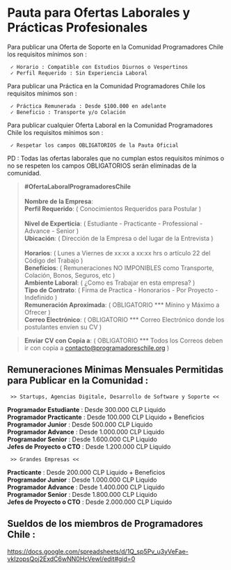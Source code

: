 # Pauta para Ofertas Laborales y Prácticas Profesionales                                                                             
Para publicar una Oferta de Soporte en la Comunidad Programadores Chile los requisitos mínimos son :

     ✓ Horario : Compatible con Estudios Diurnos o Vespertinos
     ✓ Perfil Requerido : Sin Experiencia Laboral              

Para publicar una Práctica en la Comunidad Programadores Chile los requisitos mínimos son :

     ✓ Práctica Remunerada : Desde $100.000 en adelante
     ✓ Beneficio : Transporte y/o Colación

Para publicar cualquier Oferta Laboral en la Comunidad Programadores Chile los requisitos mínimos son :

     ✓ Respetar los campos OBLIGATORIOS de la Pauta Oficial
   

PD : Todas las ofertas laborales que no cumplan estos requisitos mínimos o no se respeten los campos OBLIGATORIOS serán eliminadas de la comunidad.


> **#OfertaLaboralProgramadoresChile**                                                                                                                                                                                                                             
> **Nombre de la Empresa**:                                                                                                      
> **Perfil Requerido**:  ( Conocimientos Requeridos para Postular )                                                                                                                              
> **Nivel de Experticia**:  ( Estudiante - Practicante - Professional - Advance - Senior )                                                                                                            
> **Ubicación**: ( Dirección de la Empresa o del lugar de la Entrevista )                                                       
> **Horarios**:  ( Lunes a Viernes de xx:xx a xx:xx hrs o artículo 22 del Código del Trabajo )                                                                                                                  
> **Benefícios**: ( Remuneraciones NO IMPONIBLES como Transporte, Colación, Bonos, Seguros, etc )                              
> **Ambiente Laboral**: (  ¿Como es Trabajar en esta empresa? )                                                                                                   
> **Tipo de Contrato**: ( Firma de Practica - Honorarios - Por Proyecto - Indefinido )                                                                        
> **Remuneración Aproximada**: ( OBLIGATORIO ***  Mínino y Máximo a Ofrecer )                                                                                                                      
> **Correo Electrónico**: ( OBLIGATORIO *** Correo Electrónico donde los postulantes envíen su CV )
                                                                     
> **Enviar CV con Copia a**: ( OBLIGATORIO *** Todos los Correos deben ir con copia a contacto@programadoreschile.org )   
                                                                                                                                      

## Remuneraciones Minimas Mensuales Permitidas para Publicar en la Comunidad :

     >> Startups, Agencias Digitale, Desarrollo de Software y Soporte <<
**Programador Estudiante** : Desde 300.000 CLP Liquido                                                         
**Programador Practicante** : Desde 100.000 CLP Liquido + Beneficios                                                           
**Programador Junior** : Desde 500.000 CLP Liquido                                                                            
**Programador Advance** : Desde 1.000.000 CLP Liquido                                                                       
**Programador Senior** : Desde 1.600.000 CLP Liquido                                                              
**Jefes de Proyecto o CTO** : Desde 1.200.000 CLP Liquido    

     >> Grandes Empresas <<
**Practicante** : Desde 200.000 CLP Liquido + Beneficios                                                                    
**Programador Junior** : Desde 1.000.000 CLP Liquido                                                                           
**Programador Advance** : Desde 1.400.000 CLP Liquido                                                                       
**Programador Senior** : Desde 1.800.000 CLP Liquido                                                              
**Jefes de Proyecto o CTO** : Desde 2.000.000 CLP Liquido   

## Sueldos de los miembros de Programadores Chile :
https://docs.google.com/spreadsheets/d/1Q_sp5Pv_u3yVeFae-vkIzopsQoj2ExdC6wNN0HcVewI/edit#gid=0                                                                     
